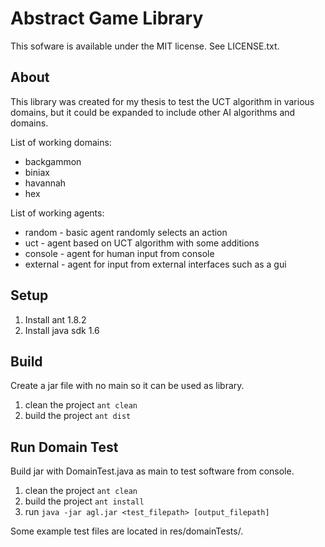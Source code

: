 Abstract Game Library
=====================

This sofware is available under the MIT license. See LICENSE.txt.

About
-----

This library was created for my thesis to test the UCT algorithm in various
domains, but it could be expanded to include other AI algorithms and domains.

List of working domains:
- backgammon
- biniax
- havannah
- hex

List of working agents:
- random - basic agent randomly selects an action
- uct - agent based on UCT algorithm with some additions
- console - agent for human input from console
- external - agent for input from external interfaces such as a gui

Setup
-----

1. Install ant 1.8.2
2. Install java sdk 1.6

Build
-----

Create a jar file with no main so it can be used as library.

1. clean the project `ant clean`
2. build the project `ant dist`

Run Domain Test
---------------

Build jar with DomainTest.java as main to test software from console.

1. clean the project `ant clean`
2. build the project `ant install`
3. run `java -jar agl.jar <test_filepath> [output_filepath]`

Some example test files are located in res/domainTests/.
